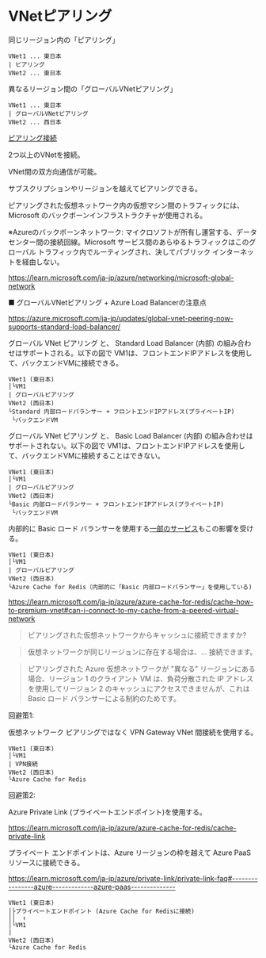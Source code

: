 # VNetピアリング

同じリージョン内の「ピアリング」
```
VNet1 ... 東日本
| ピアリング
VNet2 ... 東日本
```

異なるリージョン間の「グローバルVNetピアリング」
```
VNet1 ... 東日本
| グローバルVNetピアリング
VNet2 ... 西日本
```

[ピアリング接続](https://docs.microsoft.com/ja-jp/azure/virtual-network/virtual-network-peering-overview)

2つ以上のVNetを接続。

VNet間の双方向通信が可能。

サブスクリプションやリージョンを越えてピアリングできる。

ピアリングされた仮想ネットワーク内の仮想マシン間のトラフィックには、Microsoft のバックボーンインフラストラクチャが使用される。

※Azureのバックボーンネットワーク: マイクロソフトが所有し運営する、データセンター間の接続回線。Microsoft サービス間のあらゆるトラフィックはこのグローバル トラフィック内でルーティングされ、決してパブリック インターネットを経由しない。

https://learn.microsoft.com/ja-jp/azure/networking/microsoft-global-network

■ グローバルVNetピアリング + Azure Load Balancerの注意点

https://azure.microsoft.com/ja-jp/updates/global-vnet-peering-now-supports-standard-load-balancer/

グローバル VNet ピアリング と、 Standard Load Balancer (内部) の組み合わせはサポートされる。以下の図で VM1は、フロントエンドIPアドレスを使用して、バックエンドVMに接続できる。

```
VNet1 (東日本)
│└VM1
| グローバルピアリング
VNet2 (西日本)
└Standard 内部ロードバランサー + フロントエンドIPアドレス(プライベートIP)
 └バックエンドVM
```

グローバル VNet ピアリング と、 Basic Load Balancer (内部) の組み合わせはサポートされない。以下の図で VM1は、フロントエンドIPアドレスを使用して、バックエンドVMに接続することはできない。

```
VNet1 (東日本)
│└VM1
| グローバルピアリング
VNet2 (西日本)
└Basic 内部ロードバランサー + フロントエンドIPアドレス(プライベートIP)
 └バックエンドVM
```

内部的に Basic ロード バランサーを使用する[一部のサービス](https://docs.microsoft.com/ja-jp/azure/virtual-network/virtual-networks-faq#what-are-the-constraints-related-to-global-vnet-peering-and-load-balancers)もこの影響を受ける。

```
VNet1 (東日本)
│└VM1
| グローバルピアリング
VNet2 (西日本)
└Azure Cache for Redis（内部的に「Basic 内部ロードバランサー」を使用している)
```

https://learn.microsoft.com/ja-jp/azure/azure-cache-for-redis/cache-how-to-premium-vnet#can-i-connect-to-my-cache-from-a-peered-virtual-network

> ピアリングされた仮想ネットワークからキャッシュに接続できますか?

> 仮想ネットワークが同じリージョンに存在する場合は、... 接続できます。

> ピアリングされた Azure 仮想ネットワークが "異なる" リージョンにある場合、リージョン 1 のクライアント VM は、負荷分散された IP アドレスを使用してリージョン 2 のキャッシュにアクセスできませんが、これは Basic ロード バランサーによる制約のためです。

回避策1:

仮想ネットワーク ピアリングではなく VPN Gateway VNet 間接続を使用する。

```
VNet1 (東日本)
│└VM1
| VPN接続
VNet2 (西日本)
└Azure Cache for Redis
```

回避策2:

Azure Private Link (プライベートエンドポイント)を使用する。

https://learn.microsoft.com/ja-jp/azure/azure-cache-for-redis/cache-private-link

プライベート エンドポイントは、Azure リージョンの枠を越えて Azure PaaS リソースに接続できる。

https://learn.microsoft.com/ja-jp/azure/private-link/private-link-faq#----------------azure-------------azure-paas--------------


```
VNet1 (東日本)
│├プライベートエンドポイント (Azure Cache for Redisに接続)
││  ↑
│└VM1
|
VNet2 (西日本)
└Azure Cache for Redis
```
